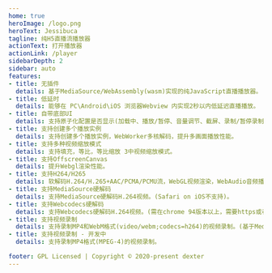 ```yaml
---
home: true
heroImage: /logo.png
heroText: Jessibuca
tagline: 纯H5直播流播放器
actionText: 打开播放器
actionLink: /player
sidebarDepth: 2
sidebar: auto
features:
- title: 无插件
  details: 基于MediaSource/WebAssembly(wasm)实现的纯JavaScript直播播放器。
- title: 低延时
  details: 能够在 PC\Android\iOS 浏览器Webview 内实现2秒以内低延迟直播播放。
- title: 自带底部UI
  details: 支持原子化配置是否显示(加载中、播放/暂停、音量调节、截屏、录制/暂停录制、全屏/取消全屏、流量显示)。
- title: 支持创建多个播放实例
  details: 支持创建多个播放实例，WebWorker多核解码，提升多画面播放性能。
- title: 支持多种视频缩放模式
  details: 支持填充，等比，等比缩放 3中视频缩放模式。
- title: 支持OffscreenCanvas
  details: 提升Webgl渲染性能。
- title: 支持H264/H265
  details: 软解码H.264/H.265+AAC/PCMA/PCMU流，WebGL视频渲染，WebAudio音频播放。
- title: 支持MediaSource硬解码
  details: 支持MediaSource硬解码H.264视频。(Safari on iOS不支持)。
- title: 支持Webcodecs硬解码
  details: 支持Webcodecs硬解码H.264视频。(需在chrome 94版本以上，需要https或者localhost环境),支持在WebWorker中硬解码。
- title: 支持视频录制
  details: 支持录制MP4和WebM格式(video/webm;codecs=h264)的视频录制。(基于MediaRecorder)。
- title: 支持视频录制 - 开发中
  details: 支持录制MP4格式(MPEG-4)的视频录制。

footer: GPL Licensed | Copyright © 2020-present dexter
---
```

